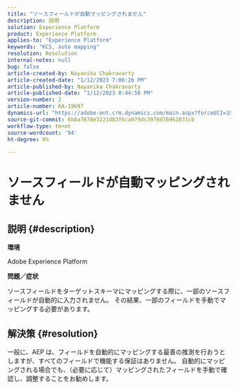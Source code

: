```yaml
---
title: "ソースフィールドが自動マッピングされません"
description: 説明
solution: Experience Platform
product: Experience Platform
applies-to: "Experience Platform"
keywords: "KCS, auto mapping"
resolution: Resolution
internal-notes: null
bug: false
article-created-by: Nayanika Chakravarty
article-created-date: "1/12/2023 7:06:26 PM"
article-published-by: Nayanika Chakravarty
article-published-date: "1/12/2023 8:44:58 PM"
version-number: 2
article-number: KA-19697
dynamics-url: "https://adobe-ent.crm.dynamics.com/main.aspx?forceUCI=1&pagetype=entityrecord&etn=knowledgearticle&id=ac2ee131-ac92-ed11-aad1-6045bd006c82"
source-git-commit: 6b8a7078e3221d83f6ca979dc3978d76961031cb
workflow-type: tm+mt
source-wordcount: '94'
ht-degree: 9%

---
```


# ソースフィールドが自動マッピングされません

## 説明 {#description}


<b>環境</b>

Adobe Experience Platform

<b>問題／症状</b>

ソースフィールドをターゲットスキーマにマッピングする際に、一部のソースフィールドが自動的に入力されません。 その結果、一部のフィールドを手動でマッピングする必要があります。


## 解決策 {#resolution}


一般に、AEP は、フィールドを自動的にマッピングする最善の推測を行おうとしますが、すべてのフィールドで機能する保証はありません。 自動的にマッピングされる場合でも、（必要に応じて）マッピングされたフィールドを手動で確認し、調整することをお勧めします。
